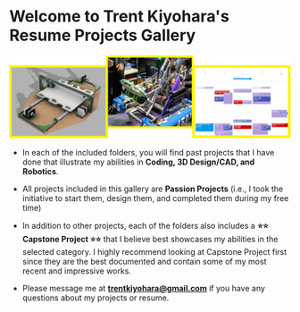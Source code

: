 # Welcome to Trent Kiyohara's Resume Projects Gallery
![Overview Collage](https://github.com/tkiyohar/Resume-Gallery-Assets/blob/main/Overview_Collage.png)
- In each of the included folders, you will find past projects that I have done that illustrate my abilities in **Coding, 3D Design/CAD, and Robotics**.

- All projects included in this gallery are **Passion Projects** (i.e., I took the initiative to start them, design them, and completed them during my free time)

- In addition to other projects, each of the folders also includes a **⭐⭐ Capstone Project ⭐⭐** that I believe best showcases my abilities in the selected category.
 I highly recommend looking at Capstone Project first since they are the best documented and contain some of my most recent and impressive works.
 
- Please message me at **trentkiyohara@gmail.com** if you have any questions about my projects or resume.
